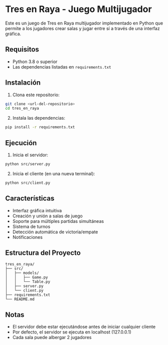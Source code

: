 # Tres en Raya - Juego Multijugador

Este es un juego de Tres en Raya multijugador implementado en Python que permite a los jugadores crear salas y jugar entre sí a través de una interfaz gráfica.

## Requisitos

- Python 3.8 o superior
- Las dependencias listadas en `requirements.txt`

## Instalación

1. Clona este repositorio:
```bash
git clone <url-del-repositorio>
cd tres_en_raya
```

2. Instala las dependencias:
```bash
pip install -r requirements.txt
```

## Ejecución

1. Inicia el servidor:
```bash
python src/server.py
```

2. Inicia el cliente (en una nueva terminal):
```bash
python src/client.py
```

## Características

- Interfaz gráfica intuitiva
- Creación y unión a salas de juego
- Soporte para múltiples partidas simultáneas
- Sistema de turnos
- Detección automática de victoria/empate
- Notificaciones

## Estructura del Proyecto

```
tres_en_raya/
├── src/
│   ├── models/
│   │   ├── Game.py
│   │   └── Table.py
│   ├── server.py
│   └── client.py
├── requirements.txt
└── README.md
```

## Notas

- El servidor debe estar ejecutándose antes de iniciar cualquier cliente
- Por defecto, el servidor se ejecuta en localhost (127.0.0.1)
- Cada sala puede albergar 2 jugadores 